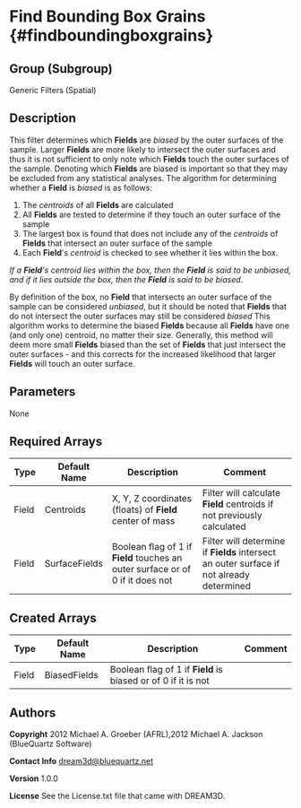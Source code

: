 Find Bounding Box Grains {#findboundingboxgrains}
=============

## Group (Subgroup) ##
Generic Filters (Spatial)

## Description ##
This filter determines which **Fields** are _biased_ by the outer surfaces of the sample. Larger **Fields** are more likely to intersect the outer surfaces and thus it is not sufficient to only note which **Fields** touch the outer surfaces of the sample.
Denoting which **Fields** are biased is important so that they may be excluded from any statistical analyses. 
The algorithm for determining whether a **Field** is _biased_ is as follows: 

1) The _centroids_ of all **Fields** are calculated
2) All **Fields** are tested to determine if they touch an outer surface of the sample
3) The largest box is found that does not include any of the _centroids_ of **Fields** that intersect an outer surface of the sample
4) Each **Field**'s _centroid_ is checked to see whether it lies within the box.  

*If a **Field**'s _centroid_ lies within the box, then the **Field** is said to be _unbiased_, and if it lies outside the box, then the **Field** is said to be _biased_.* 

By definition of the box, no **Field** that intersects an outer surface of the sample can be considered _unbiased_, but it should be noted that **Fields** that do not intersect the outer surfaces may still be considered _biased_ 
This algorithm works to determine the biased **Fields** because all **Fields** have one (and only one) centroid, no matter their size. Generally, this method will deem more small **Fields** biased than the set of **Fields** that just intersect the outer surfaces - and this corrects for the increased likelihood that larger **Fields** will touch an outer surface.

## Parameters ##
None

## Required Arrays ##

| Type | Default Name | Description | Comment |
|------|--------------|-------------|---------|
| Field | Centroids | X, Y, Z coordinates (floats) of **Field** center of mass | Filter will calculate **Field** centroids if not previously calculated |
| Field | SurfaceFields | Boolean flag of 1 if **Field** touches an outer surface or of 0 if it does not | Filter will determine if **Fields** intersect an outer surface if not already determined |

## Created Arrays ##

| Type | Default Name | Description | Comment |
|------|--------------|-------------|---------|
| Field | BiasedFields | Boolean flag of 1 if **Field** is biased or of 0 if it is not 

## Authors ##

**Copyright** 2012 Michael A. Groeber (AFRL),2012 Michael A. Jackson (BlueQuartz Software)

**Contact Info** dream3d@bluequartz.net

**Version** 1.0.0

**License**  See the License.txt file that came with DREAM3D.




